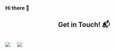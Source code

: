 ### Hi there 👋

<!--
**dsereycamus/dsereycamus** is a ✨ _special_ ✨ repository because its `README.md` (this file) appears on your GitHub profile.

Here are some ideas to get you started:

- 🔭 I’m currently working on ...
- 🌱 I’m currently learning ...
- 👯 I’m looking to collaborate on ...
- 🤔 I’m looking for help with ...
- 💬 Ask me about ...
- 📫 How to reach me: ...
- 😄 Pronouns: ...
- ⚡ Fun fact: ...
-->
<h2 align="center">Get in Touch! 📬</h2>
<br>	
<a target="_blank" href="https://www.linkedin.com/in/dserey/"><img src="https://img.shields.io/badge/-LinkedIn-0077B5?style=for-the-badge&logo=Linkedin&logoColor=white"></img></a>
&emsp;
<a target="_blank" href="mailto:dsereycamus@gmail.com"
><img src="https://img.shields.io/badge/-Gmail-D14836?style=for-the-badge&logo=Gmail&logoColor=white"></img></a>
&emsp;
<!--   
**Github Stats:**


**<p>
  <img src="https://github-readme-stats.vercel.app/api/top-langs/?username=dsereycamus&count_private=true&theme=ligth">
</p>-->
